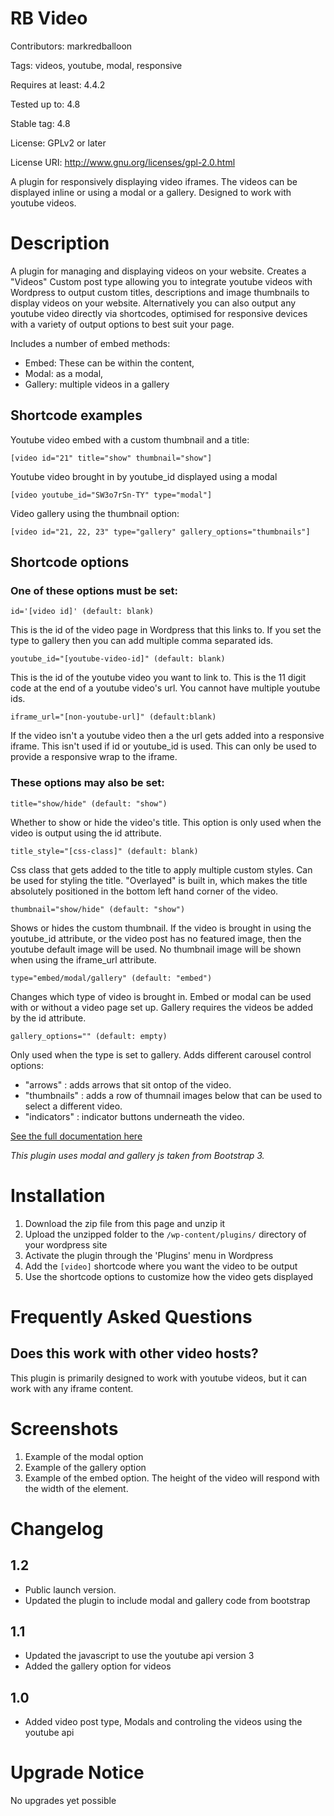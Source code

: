 # RB Video
Contributors: markredballoon

Tags: videos, youtube, modal, responsive

Requires at least: 4.4.2

Tested up to: 4.8

Stable tag: 4.8

License: GPLv2 or later

License URI: http://www.gnu.org/licenses/gpl-2.0.html

A plugin for responsively displaying video iframes. The videos can be displayed inline or using a modal or a gallery.
Designed to work with youtube videos.

# Description
A plugin for managing and displaying videos on your website. Creates a "Videos" Custom post type allowing you to integrate youtube videos with Wordpress to output custom titles, descriptions and image thumbnails to display videos on your website. Alternatively you can also output any youtube video directly via shortcodes, optimised for responsive devices with a variety of output options to best suit your page.

Includes a number of embed methods:
* Embed: These can be within the content, 
* Modal: as a modal,
* Gallery:  multiple videos in a gallery

## Shortcode examples

Youtube video embed with a custom thumbnail and a title:

`[video id="21" title="show" thumbnail="show"]`

Youtube video brought in by youtube_id displayed using a modal

`[video youtube_id="SW3o7rSn-TY" type="modal"]`

Video gallery using the thumbnail option:

`[video id="21, 22, 23" type="gallery" gallery_options="thumbnails"]`

## Shortcode options

### One of these options must be set:

`id='[video id]' (default: blank)`

This is the id of the video page in Wordpress that this links to. If you set the type to gallery then you can add multiple comma separated ids.

`youtube_id="[youtube-video-id]" (default: blank)`

This is the id of the youtube video you want to link to. This is the 11 digit code at the end of a youtube video's url. You cannot have multiple youtube ids. 

`iframe_url="[non-youtube-url]" (default:blank)`

If the video isn't a youtube video then a the url gets added into a responsive iframe. This isn't used if id or youtube_id is used. This can only be used to provide a responsive wrap to the iframe.

### These options may also be set:

`title="show/hide" (default: "show")`

Whether to show or hide the video's title. This option is only used when the video is output using the id attribute.

`title_style="[css-class]" (default: blank)`

Css class that gets added to the title to apply multiple custom styles. Can be used for styling the title. "Overlayed" is built in, which makes the title absolutely positioned in the bottom left hand corner of the video.

`thumbnail="show/hide" (default: "show")`

Shows or hides the custom thumbnail. If the video is brought in using the youtube_id attribute, or the video post has no featured image, then the youtube default image will be used. No thumbnail image will be shown when using the iframe_url attribute.

`type="embed/modal/gallery" (default: "embed")`

Changes which type of video is brought in. Embed or modal can be used with or without a video page set up. Gallery requires the videos be added by the id attribute.

`gallery_options="" (default: empty)` 

Only used when the type is set to gallery. Adds different carousel control options: 
* "arrows" : adds arrows that sit ontop of the video.
* "thumbnails" : adds a row of thumnail images below that can be used to select a different video.
* "indicators" : indicator buttons underneath the video.


[See the full documentation here](https://docs.google.com/document/d/1fUWAj2Yi6I0uLRp8ZyK2DwVdmiFEc0sY5Kb-TTzi3G4/edit?usp=sharing)

_This plugin uses modal and gallery js taken from Bootstrap 3._

# Installation
1. Download the zip file from this page and unzip it
1. Upload the unzipped folder to the `/wp-content/plugins/` directory of your wordpress site
1. Activate the plugin through the 'Plugins' menu in Wordpress
1. Add the `[video]` shortcode where you want the video to be output
1. Use the shortcode options to customize how the video gets displayed

# Frequently Asked Questions

## Does this work with other video hosts?

This plugin is primarily designed to work with youtube videos, but it can work with any iframe content.

# Screenshots 
1. Example of the modal option
2. Example of the gallery option
3. Example of the embed option. The height of the video will respond with the width of the element.

# Changelog 

## 1.2
* Public launch version.
* Updated the plugin to include modal and gallery code from bootstrap

## 1.1
* Updated the javascript to use the youtube api version 3
* Added the gallery option for videos

## 1.0
* Added video post type, Modals and controling the videos using the youtube api

# Upgrade Notice 

No upgrades yet possible 